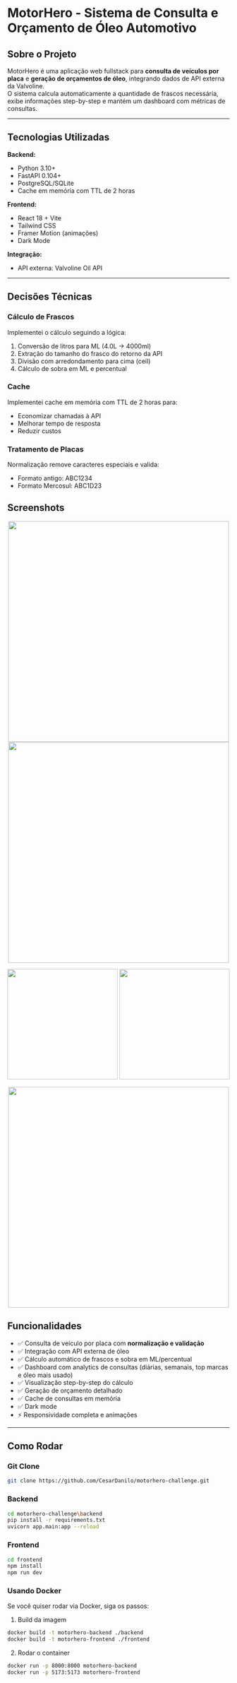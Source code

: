 # MotorHero - Sistema de Consulta e Orçamento de Óleo Automotivo

## Sobre o Projeto
MotorHero é uma aplicação web fullstack para **consulta de veículos por placa** e **geração de orçamentos de óleo**, integrando dados de API externa da Valvoline.  
O sistema calcula automaticamente a quantidade de frascos necessária, exibe informações step-by-step e mantém um dashboard com métricas de consultas.

---

## Tecnologias Utilizadas
**Backend:**
- Python 3.10+
- FastAPI 0.104+
- PostgreSQL/SQLite
- Cache em memória com TTL de 2 horas

**Frontend:**
- React 18 + Vite
- Tailwind CSS
- Framer Motion (animações)
- Dark Mode

**Integração:**
- API externa: Valvoline Oil API

---

## Decisões Técnicas

### Cálculo de Frascos
Implementei o cálculo seguindo a lógica:
1. Conversão de litros para ML (4.0L → 4000ml)
2. Extração do tamanho do frasco do retorno da API
3. Divisão com arredondamento para cima (ceil)
4. Cálculo de sobra em ML e percentual

### Cache
Implementei cache em memória com TTL de 2 horas para:
- Economizar chamadas à API
- Melhorar tempo de resposta
- Reduzir custos

### Tratamento de Placas
Normalização remove caracteres especiais e valida:
- Formato antigo: ABC1234
- Formato Mercosul: ABC1D23

## Screenshots

<p align="center">
  <img src="https://github.com/user-attachments/assets/5c6d2610-4daa-412c-9c73-cb74a5f7f65f" width="500" />
  <img src="https://github.com/user-attachments/assets/e9ef6b2e-64a8-4748-b329-177841a05e70" width="500" />
</p>

<p align="center">
  <img src="https://github.com/user-attachments/assets/11e9bf98-3272-43d6-a9a7-b3fe2aa5ae64" width="250" />
  <img src="https://github.com/user-attachments/assets/4eb0b501-1348-4039-92b0-d87c06e9a359" width="250" />
</p>
<p align="center">
  <img src="https://github.com/user-attachments/assets/12ed9823-ebf9-48b5-ab51-8e97c2cd24dc" width="500" />
  </p>


## Funcionalidades
- ✅ Consulta de veículo por placa com **normalização e validação**
- ✅ Integração com API externa de óleo
- ✅ Cálculo automático de frascos e sobra em ML/percentual
- ✅ Dashboard com analytics de consultas (diárias, semanais, top marcas e óleo mais usado)
- ✅ Visualização step-by-step do cálculo
- ✅ Geração de orçamento detalhado
- ✅ Cache de consultas em memória
- ✅ Dark mode
- ⚡ Responsividade completa e animações

---

## Como Rodar

### Git Clone
```bash
git clone https://github.com/CesarDanilo/motorhero-challenge.git
```

### Backend
```bash
cd motorhero-challenge\backend
pip install -r requirements.txt
uvicorn app.main:app --reload
```

### Frontend
```bash
cd frontend
npm install
npm run dev
```

### Usando Docker

Se você quiser rodar via Docker, siga os passos:

1. Build da imagem
```bash
docker build -t motorhero-backend ./backend
docker build -t motorhero-frontend ./frontend
```

2. Rodar o container
```bash
docker run -p 8000:8000 motorhero-backend
docker run -p 5173:5173 motorhero-frontend
```

